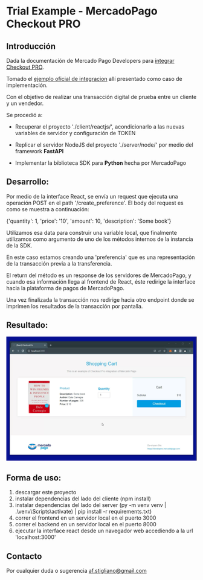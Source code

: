 # Trial Example - MercadoPago Checkout PRO

## Introducción

Dada la documentación de Mercado Pago Developers para [integrar Checkout PRO](https://www.mercadopago.com.ar/developers/es/docs/checkout-pro/integrate-checkout-pro).

Tomado el [ejemplo oficial de integracion](https://github.com/mercadopago/checkout-payment-sample) allí presentado como caso de implementación.

Con el objetivo de realizar una transacción digital de prueba entre un cliente y un vendedor.

Se procedió a:

- Recuperar el proyecto './client/reactjs/', acondicionarlo a las nuevas variables de servidor y configuración de TOKEN

- Replicar el servidor NodeJS del proyecto './server/node/' por medio del framework **FastAPI**

- Implementar la biblioteca SDK para **Python** hecha por MercadoPago


## Desarrollo:

Por medio de la interface React, se envía un request que ejecuta una operación POST en el path '/create_preference'. El body del request es como se muestra a continuación:

 {'quantity': 1, 'price': '10', 'amount': 10, 'description': 'Some book'}

Utilizamos esa data para construir una variable local, que finalmente utilizamos como argumento de uno de los métodos internos de la instancia de la SDK.

En este caso estamos creando una 'preferencia' que es una representación de la transacción previa a la transferencia.

El return del método es un response de los servidores de MercadoPago, y cuando esa información llega al frontend de React, éste redirige la interface hacia la plataforma de pagos de MercadoPago. 

Una vez finalizada la transacción nos redirige hacia otro endpoint donde se imprimen los resultados de la transacción por pantalla. 

## Resultado:
![gif](https://github.com/jackonedev/CheckoutPRO_example/blob/main/trial_example.gif?raw=true)

## Forma de uso:
1) descargar este proyecto
2) instalar dependencias del lado del cliente (npm install)
3) instalar dependencias del lado del server (py -m venv venv | .\venv\Scripts\activate) | pip install -r requirements.txt)
4) correr el frontend en un servidor local en el puerto 3000
5) correr el backend en un servidor local en el puerto 8000
6) ejecutar la interface react desde un navegador web accediendo a la url 'localhost:3000'


## Contacto

Por cualquier duda o sugerencia af.stigliano@gmail.com
